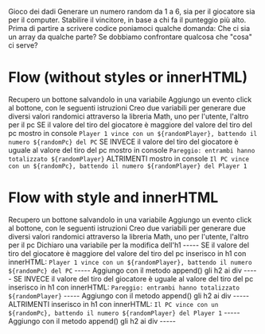 Gioco dei dadi
Generare un numero random da 1 a 6, sia per il giocatore sia per il computer.
Stabilire il vincitore, in base a chi fa il punteggio più alto.
Prima di partire a scrivere codice poniamoci qualche domanda:
Che ci sia un array da qualche parte?
Se dobbiamo confrontare qualcosa che "cosa" ci serve?

# Flow (without styles or innerHTML)
Recupero un bottone salvandolo in una variabile
Aggiungo un evento click al bottone, con le seguenti istruzioni
    Creo due variabili per generare due diversi valori randomici attraverso la libreria Math, uno per l'utente, l'altro per il pc
    SE il valore del tiro del giocatore è maggiore del valore del tiro del pc
        mostro in console `Player 1 vince con un ${randomPlayer}, battendo il numero ${randomPc} del PC`
    SE INVECE il valore del tiro del giocatore è uguale al valore del tiro del pc
        mostro in console `Pareggio: entrambi hanno totalizzato ${randomPlayer}`
    ALTRIMENTI
        mostro in console `Il PC vince con un ${randomPc}, battendo il numero ${randomPlayer} del Player 1`

# Flow with style and innerHTML
Recupero un bottone salvandolo in una variabile
Aggiungo un evento click al bottone, con le seguenti istruzioni
    Creo due variabili per generare due diversi valori randomici attraverso la libreria Math, uno per l'utente, l'altro per il pc
    Dichiaro una variabile per la modifica dell'h1 -----
    SE il valore del tiro del giocatore è maggiore del valore del tiro del pc
        inserisco in h1 con innerHTML: `Player 1 vince con un ${randomPlayer}, battendo il numero ${randomPc} del PC` -----
        Aggiungo con il metodo append() gli h2 ai div -----
    SE INVECE il valore del tiro del giocatore è uguale al valore del tiro del pc
        inserisco in h1 con innerHTML: `Pareggio: entrambi hanno totalizzato ${randomPlayer}` -----
        Aggiungo con il metodo append() gli h2 ai div -----
    ALTRIMENTI
        inserisco in h1 con innerHTML: `Il PC vince con un ${randomPc}, battendo il numero ${randomPlayer} del Player 1` -----
        Aggiungo con il metodo append() gli h2 ai div -----